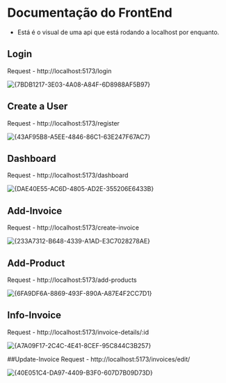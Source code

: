 # Documentação do FrontEnd
- Está é o visual de uma api que está rodando a localhost por enquanto.

## Login
Request - http://localhost:5173/login

![{7BDB1217-3E03-4A08-A84F-6D8988AF5B97}](https://github.com/user-attachments/assets/945e608b-33e5-44aa-a209-38b23e1fc756)

## Create a User
Request - http://localhost:5173/register

![{43AF95B8-A5EE-4846-86C1-63E247F67AC7}](https://github.com/user-attachments/assets/2a5ad01f-8a36-4269-b28f-89f95c5c41ac)

## Dashboard
Request - http://localhost:5173/dashboard

![{DAE40E55-AC6D-4805-AD2E-355206E6433B}](https://github.com/user-attachments/assets/7bd985bb-0c35-4df7-84ca-3d478ae78a51)

## Add-Invoice
Request - http://localhost:5173/create-invoice

![{233A7312-B648-4339-A1AD-E3C7028278AE}](https://github.com/user-attachments/assets/7b08ef16-dea9-4bd0-9ffd-fb6dca7ec31b)

## Add-Product
Request - http://localhost:5173/add-products

![{6FA9DF6A-8869-493F-890A-A87E4F2CC7D1}](https://github.com/user-attachments/assets/8618e2b7-feb6-4f6d-a051-5e84f3182909)

## Info-Invoice
Request - http://localhost:5173/invoice-details/:id

![{A7A09F17-2C4C-4E41-8CEF-95C844C3B257}](https://github.com/user-attachments/assets/a1411531-392d-4079-92e6-46007e579d98)

##Update-Invoice
Request - http://localhost:5173/invoices/edit/

![{40E051C4-DA97-4409-B3F0-607D7B09D73D}](https://github.com/user-attachments/assets/cfd34e21-9ee0-4a5c-ada4-557ec42d4b82)



